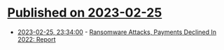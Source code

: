 # [Published on 2023-02-25](index.md)

* [2023-02-25, 23:34:00](https://yro.slashdot.org/story/23/02/25/0427214/ransomware-attacks-payments-declined-in-2022-report?utm_source=rss1.0mainlinkanon&utm_medium=feed) - [Ransomware Attacks, Payments Declined In 2022: Report](https://yro.slashdot.org/story/23/02/25/0427214/ransomware-attacks-payments-declined-in-2022-report?utm_source=rss1.0mainlinkanon&utm_medium=feed)
